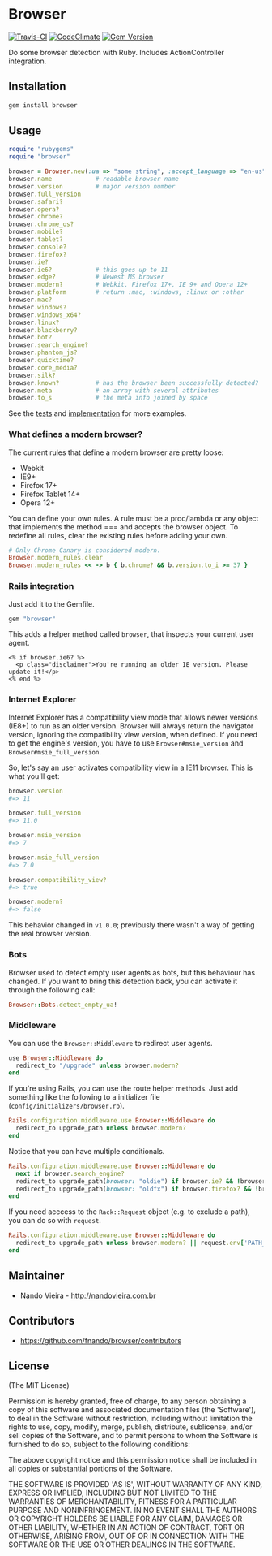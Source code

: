 # Browser

[![Travis-CI](https://travis-ci.org/fnando/browser.png)](https://travis-ci.org/fnando/browser)
[![CodeClimate](https://codeclimate.com/github/fnando/browser.png)](https://codeclimate.com/github/fnando/browser)
[![Gem Version](https://badge.fury.io/rb/browser.svg)](http://badge.fury.io/rb/browser)

Do some browser detection with Ruby. Includes ActionController integration.

## Installation

```bash
gem install browser
```

## Usage

```ruby
require "rubygems"
require "browser"

browser = Browser.new(:ua => "some string", :accept_language => "en-us")
browser.name            # readable browser name
browser.version         # major version number
browser.full_version
browser.safari?
browser.opera?
browser.chrome?
browser.chrome_os?
browser.mobile?
browser.tablet?
browser.console?
browser.firefox?
browser.ie?
browser.ie6?            # this goes up to 11
browser.edge?           # Newest MS browser
browser.modern?         # Webkit, Firefox 17+, IE 9+ and Opera 12+
browser.platform        # return :mac, :windows, :linux or :other
browser.mac?
browser.windows?
browser.windows_x64?
browser.linux?
browser.blackberry?
browser.bot?
browser.search_engine?
browser.phantom_js?
browser.quicktime?
browser.core_media?
browser.silk?
browser.known?          # has the browser been successfully detected?
browser.meta            # an array with several attributes
browser.to_s            # the meta info joined by space
```

See the [tests](https://github.com/fnando/browser/blob/master/test/browser_test.rb) and [implementation](https://github.com/fnando/browser/blob/master/lib/browser.rb) for more examples.

### What defines a modern browser?

The current rules that define a modern browser are pretty loose:

* Webkit
* IE9+
* Firefox 17+
* Firefox Tablet 14+
* Opera 12+

You can define your own rules. A rule must be a proc/lambda or any object that implements the method === and accepts the browser object. To redefine all rules, clear the existing rules before adding your own.

```ruby
# Only Chrome Canary is considered modern.
Browser.modern_rules.clear
Browser.modern_rules << -> b { b.chrome? && b.version.to_i >= 37 }
```

### Rails integration

Just add it to the Gemfile.

```ruby
gem "browser"
```

This adds a helper method called `browser`, that inspects your current user agent.

```erb
<% if browser.ie6? %>
  <p class="disclaimer">You're running an older IE version. Please update it!</p>
<% end %>
```

### Internet Explorer

Internet Explorer has a compatibility view mode that allows newer versions (IE8+) to run as an older version. Browser will always return the navigator version, ignoring the compatibility view version, when defined. If you need to get the engine's version, you have to use `Browser#msie_version` and `Browser#msie_full_version`.

So, let's say an user activates compatibility view in a IE11 browser. This is what you'll get:

```ruby
browser.version
#=> 11

browser.full_version
#=> 11.0

browser.msie_version
#=> 7

browser.msie_full_version
#=> 7.0

browser.compatibility_view?
#=> true

browser.modern?
#=> false
```

This behavior changed in `v1.0.0`; previously there wasn't a way of getting the real browser version.

### Bots

Browser used to detect empty user agents as bots, but this behaviour has changed. If you want to bring this detection back, you can activate it through the following call:

```ruby
Browser::Bots.detect_empty_ua!
```

### Middleware

You can use the `Browser::Middleware` to redirect user agents.

```ruby
use Browser::Middleware do
  redirect_to "/upgrade" unless browser.modern?
end
```

If you're using Rails, you can use the route helper methods. Just add something like the following to a initializer file (`config/initializers/browser.rb`).

```ruby
Rails.configuration.middleware.use Browser::Middleware do
  redirect_to upgrade_path unless browser.modern?
end
```

Notice that you can have multiple conditionals.

```ruby
Rails.configuration.middleware.use Browser::Middleware do
  next if browser.search_engine?
  redirect_to upgrade_path(browser: "oldie") if browser.ie? && !browser.modern?
  redirect_to upgrade_path(browser: "oldfx") if browser.firefox? && !browser.modern?
end
```

If you need acccess to the `Rack::Request` object (e.g. to exclude a path), you can do so with `request`.
```ruby
Rails.configuration.middleware.use Browser::Middleware do
  redirect_to upgrade_path unless browser.modern? || request.env['PATH_INFO'] == '/exclude_me'
end
```

## Maintainer

* Nando Vieira - http://nandovieira.com.br

## Contributors

* https://github.com/fnando/browser/contributors

## License

(The MIT License)

Permission is hereby granted, free of charge, to any person obtaining
a copy of this software and associated documentation files (the
'Software'), to deal in the Software without restriction, including
without limitation the rights to use, copy, modify, merge, publish,
distribute, sublicense, and/or sell copies of the Software, and to
permit persons to whom the Software is furnished to do so, subject to
the following conditions:

The above copyright notice and this permission notice shall be
included in all copies or substantial portions of the Software.

THE SOFTWARE IS PROVIDED 'AS IS', WITHOUT WARRANTY OF ANY KIND,
EXPRESS OR IMPLIED, INCLUDING BUT NOT LIMITED TO THE WARRANTIES OF
MERCHANTABILITY, FITNESS FOR A PARTICULAR PURPOSE AND NONINFRINGEMENT.
IN NO EVENT SHALL THE AUTHORS OR COPYRIGHT HOLDERS BE LIABLE FOR ANY
CLAIM, DAMAGES OR OTHER LIABILITY, WHETHER IN AN ACTION OF CONTRACT,
TORT OR OTHERWISE, ARISING FROM, OUT OF OR IN CONNECTION WITH THE
SOFTWARE OR THE USE OR OTHER DEALINGS IN THE SOFTWARE.
